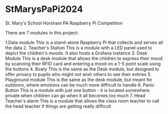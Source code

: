 # StMarysPaPi2024
St. Mary's School Horsham PA Raspberry Pi Competition

There are 7 modules in this project:

1.Data module
This is a stand-alone Raspberry Pi that collects and serves all the data
2. Teacher's Station
This is a module with a LED panel used to depict the children's moods. It also hosts a Grafana instance
3. Desk Module
This is a desk module that allows the children to express their mood by scanning their RFID card and entering a mood on a 1-5 point scale using the buttons
4. Boaty
This is the same as the Desk module, but designed to offer privacy to pupils who might not wish others to see their entries
5. Playground module
This is the same as the desk module, but meant for outdoors, where emotions can be much more difficult to handle
6. Panic Button
This is a module with just one button - it is located somewhere private when children can go when it all becomes too much
7. Head Teacher's alarm
This is a module that allows the class room teacher to call the head teacher if things are getting really difficult
